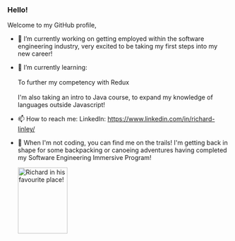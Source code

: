 ### Hello!

Welcome to my GitHub profile, 

- 🔭 I’m currently working on getting employed within the software engineering industry, very excited 
  to be taking my first steps into my new career!

- 🌱 I’m currently learning:
 <br></br>
  To further my competency with Redux
  <br></br>
  I'm also taking an intro to Java course, to expand my knowledge of languages outside Javascript!
 
- 📫 How to reach me: 
  LinkedIn: https://www.linkedin.com/in/richard-linley/
  
- 🌄 When I'm not coding, you can find me on the trails! I'm getting back in shape for some backpacking or canoeing
  adventures having completed my Software Engineering Immersive Program!  
 
  <img src='https://i.imgur.com/6BNVzzb.jpg' alt='Richard in his favourite place!' height='150' width='112.5'/>
  
<!--
**rjLinley/rjLinley** is a ✨ _special_ ✨ repository because its `README.md` (this file) appears on your GitHub profile.

Here are some ideas to get you started:


- 🌱 I’m currently learning ...
- 👯 I’m looking to collaborate on ...
- 🤔 I’m looking for help with ...
- 💬 Ask me about ...

- 😄 Pronouns: ...
- ⚡ Fun fact: ...
-->
